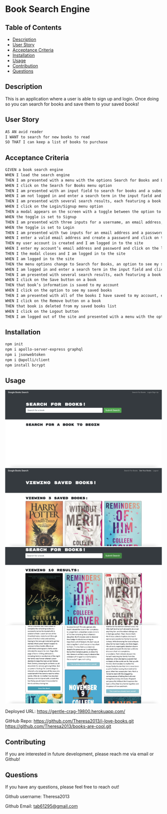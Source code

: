 # Book Search Engine

## Table of Contents

- [Description](#description)
- [User Story](#user-story)
- [Acceptance Criteria](#acceptance-criteria)
- [Installation](#installation)
- [Usage](#usage)
- [Contribution](#contribution)
- [Questions](#questions)

## Description

This is an application where a user is able to sign up and login. Once doing so you can search for books and save them to your saved books!

## User Story

```md
AS AN avid reader
I WANT to search for new books to read
SO THAT I can keep a list of books to purchase
```

## Acceptance Criteria

```md
GIVEN a book search engine
WHEN I load the search engine
THEN I am presented with a menu with the options Search for Books and Login/Signup and an input field to search for books and a submit button
WHEN I click on the Search for Books menu option
THEN I am presented with an input field to search for books and a submit button
WHEN I am not logged in and enter a search term in the input field and click the submit button
THEN I am presented with several search results, each featuring a book’s title, author, description, image, and a link to that book on the Google Books site
WHEN I click on the Login/Signup menu option
THEN a modal appears on the screen with a toggle between the option to log in or sign up
WHEN the toggle is set to Signup
THEN I am presented with three inputs for a username, an email address, and a password, and a signup button
WHEN the toggle is set to Login
THEN I am presented with two inputs for an email address and a password and login button
WHEN I enter a valid email address and create a password and click on the signup button
THEN my user account is created and I am logged in to the site
WHEN I enter my account’s email address and password and click on the login button
THEN I the modal closes and I am logged in to the site
WHEN I am logged in to the site
THEN the menu options change to Search for Books, an option to see my saved books, and Logout
WHEN I am logged in and enter a search term in the input field and click the submit button
THEN I am presented with several search results, each featuring a book’s title, author, description, image, and a link to that book on the Google Books site and a button to save a book to my account
WHEN I click on the Save button on a book
THEN that book’s information is saved to my account
WHEN I click on the option to see my saved books
THEN I am presented with all of the books I have saved to my account, each featuring the book’s title, author, description, image, and a link to that book on the Google Books site and a button to remove a book from my account
WHEN I click on the Remove button on a book
THEN that book is deleted from my saved books list
WHEN I click on the Logout button
THEN I am logged out of the site and presented with a menu with the options Search for Books and Login/Signup and an input field to search for books and a submit button
```

## Installation

```md
npm init
npm i apollo-server-express graphql
npm i jsonwebtoken
npm i @apolli/client
npm install bcrypt
```

## Usage

![Demo](./client/public/images/Screenshot1.png)
![Demo](./client/public/images/Screenshot2.png)
![Demo](./client/public/images/Screenshot3.png)
![Demo](./client/public/images/Screenshot4.png)

Deployed URL: https://gentle-crag-19800.herokuapp.com/

GitHub Repo: https://github.com/Theresa2013/i-love-books.git
https://github.com/Theresa2013/books-are-cool.git

## Contributing

If you are interested in future development, please reach me via email or Github!

## Questions

If you have any questions, please feel free to reach out!

Github username: Theresa2013

Github Email: tab61295@gmail.com
